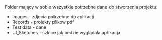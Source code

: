 Folder mający w sobie wszystkie potrzebne dane do stworzenia projektu:  
- Images - zdjecia potrzebne do aplikacji  
- Records - projekty plików pdf  
- Test data - dane  
- UI_Sketches - szkice jak bedzie wyglądała aplikacja
